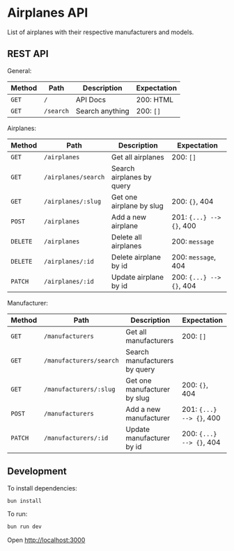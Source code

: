 # Airplanes API

List of airplanes with their respective manufacturers and models.

## REST API

General:

| Method | Path      | Description     | Expectation |
| ------ | --------- | --------------- | ----------- |
| `GET`  | `/`       | API Docs        | 200: HTML   |
| `GET`  | `/search` | Search anything | 200: `[]`   |

Airplanes:

| Method   | Path                | Description               | Expectation              |
| -------- | ------------------- | ------------------------- | ------------------------ |
| `GET`    | `/airplanes`        | Get all airplanes         | 200: `[]`                |
| `GET`    | `/airplanes/search` | Search airplanes by query |                          |
| `GET`    | `/airplanes/:slug`  | Get one airplane by slug  | 200: `{}`, 404           |
| `POST`   | `/airplanes`        | Add a new airplane        | 201: `{...} --> {}`, 400 |
| `DELETE` | `/airplanes`        | Delete all airplanes      | 200: `message`           |
| `DELETE` | `/airplanes/:id`    | Delete airplane by id     | 200: `message`, 404      |
| `PATCH`  | `/airplanes/:id`    | Update airplane by id     | 200: `{...} --> {}`, 404 |

Manufacturer:

| Method  | Path                    | Description                   | Expectation              |
| ------- | ----------------------- | ----------------------------- | ------------------------ |
| `GET`   | `/manufacturers`        | Get all manufacturers         | 200: `[]`                |
| `GET`   | `/manufacturers/search` | Search manufacturers by query |                          |
| `GET`   | `/manufacturers/:slug`  | Get one manufacturer by slug  | 200: `{}`, 404           |
| `POST`  | `/manufacturers`        | Add a new manufacturer        | 201: `{...} --> {}`, 400 |
| `PATCH` | `/manufacturers/:id`    | Update manufacturer by id     | 200: `{...} --> {}`, 404 |

## Development

To install dependencies:

```sh
bun install
```

To run:

```sh
bun run dev
```

Open <http://localhost:3000>
